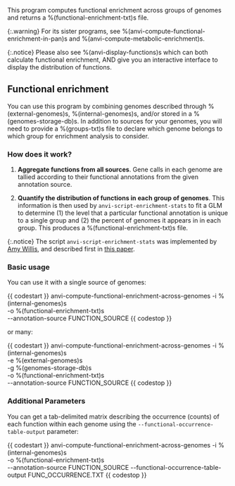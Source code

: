 This program computes functional enrichment across groups of genomes and returns a %(functional-enrichment-txt)s file.

{:.warning}
For its sister programs, see %(anvi-compute-functional-enrichment-in-pan)s and %(anvi-compute-metabolic-enrichment)s.

{:.notice}
Please also see %(anvi-display-functions)s which can both calculate functional enrichment, AND give you an interactive interface to display the distribution of functions.

## Functional enrichment

You can use this program by combining genomes described through %(external-genomes)s, %(internal-genomes)s, and/or stored in a %(genomes-storage-db)s. In addition to sources for your genomes, you will need to provide a %(groups-txt)s file to declare which genome belongs to which group for enrichment analysis to consider.

### How does it work?

1. **Aggregate functions from all sources**. Gene calls in each genome are tallied according to their functional annotations from the given annotation source.

2. **Quantify the distribution of functions in each group of genomes**. This information is then used by `anvi-script-enrichment-stats` to fit a GLM to determine (1) the level that a particular functional annotation is unique to a single group and (2) the percent of genomes it appears in in each group. This produces a %(functional-enrichment-txt)s file.

{:.notice}
The script `anvi-script-enrichment-stats` was implemented by [Amy Willis](https://github.com/adw96), and described first in [this paper](https://doi.org/10.1186/s13059-020-02195-w).


### Basic usage

You can use it with a single source of genomes:

{{ codestart }}
anvi-compute-functional-enrichment-across-genomes -i %(internal-genomes)s \
                                                  -o %(functional-enrichment-txt)s \
                                                  --annotation-source FUNCTION_SOURCE
{{ codestop }}

or many:

{{ codestart }}
anvi-compute-functional-enrichment-across-genomes -i %(internal-genomes)s\
                                                  -e %(external-genomes)s \
                                                  -g %(genomes-storage-db)s \
                                                  -o %(functional-enrichment-txt)s \
                                                  --annotation-source FUNCTION_SOURCE
{{ codestop }}

### Additional Parameters

You can get a tab-delimited matrix describing the occurrence (counts) of each function within each genome using the `--functional-occurrence-table-output` parameter:

{{ codestart }}
anvi-compute-functional-enrichment-across-genomes -i %(internal-genomes)s \
                                                  -o %(functional-enrichment-txt)s \
                                                  --annotation-source FUNCTION_SOURCE
                                                  --functional-occurrence-table-output FUNC_OCCURRENCE.TXT
{{ codestop }}
